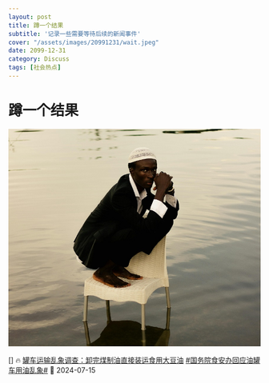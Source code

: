 ```yaml
---
layout: post
title: 蹲一个结果
subtitle: '记录一些需要等待后续的新闻事件'
cover: "/assets/images/20991231/wait.jpeg"
date: 2099-12-31
category: Discuss
tags: [社会热点]
---
```

# 蹲一个结果
![](/assets/images/20991231/wait.jpeg)

[] :fire: [罐车运输乱象调查：卸完煤制油直接装运食用大豆油](https://weibo.com/ttarticle/p/show?id=2309405051606889791919)
    [#国务院食安办回应油罐车用油乱象#](https://weibo.com/2803301701/OmMCNgiZN)  :date: 2024-07-15